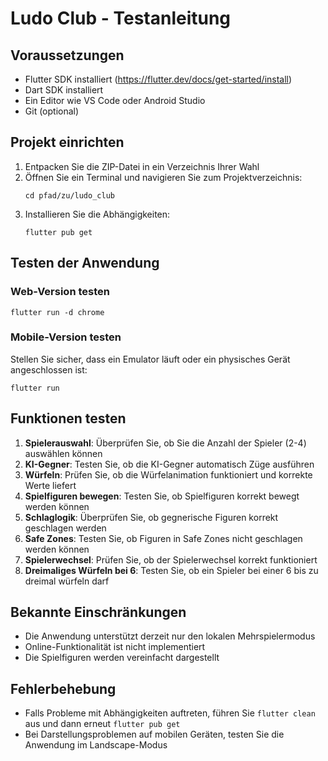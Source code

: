 # Ludo Club - Testanleitung

## Voraussetzungen
- Flutter SDK installiert (https://flutter.dev/docs/get-started/install)
- Dart SDK installiert
- Ein Editor wie VS Code oder Android Studio
- Git (optional)

## Projekt einrichten
1. Entpacken Sie die ZIP-Datei in ein Verzeichnis Ihrer Wahl
2. Öffnen Sie ein Terminal und navigieren Sie zum Projektverzeichnis:
   ```
   cd pfad/zu/ludo_club
   ```
3. Installieren Sie die Abhängigkeiten:
   ```
   flutter pub get
   ```

## Testen der Anwendung
### Web-Version testen
```
flutter run -d chrome
```

### Mobile-Version testen
Stellen Sie sicher, dass ein Emulator läuft oder ein physisches Gerät angeschlossen ist:
```
flutter run
```

## Funktionen testen
1. **Spielerauswahl**: Überprüfen Sie, ob Sie die Anzahl der Spieler (2-4) auswählen können
2. **KI-Gegner**: Testen Sie, ob die KI-Gegner automatisch Züge ausführen
3. **Würfeln**: Prüfen Sie, ob die Würfelanimation funktioniert und korrekte Werte liefert
4. **Spielfiguren bewegen**: Testen Sie, ob Spielfiguren korrekt bewegt werden können
5. **Schlaglogik**: Überprüfen Sie, ob gegnerische Figuren korrekt geschlagen werden
6. **Safe Zones**: Testen Sie, ob Figuren in Safe Zones nicht geschlagen werden können
7. **Spielerwechsel**: Prüfen Sie, ob der Spielerwechsel korrekt funktioniert
8. **Dreimaliges Würfeln bei 6**: Testen Sie, ob ein Spieler bei einer 6 bis zu dreimal würfeln darf

## Bekannte Einschränkungen
- Die Anwendung unterstützt derzeit nur den lokalen Mehrspielermodus
- Online-Funktionalität ist nicht implementiert
- Die Spielfiguren werden vereinfacht dargestellt

## Fehlerbehebung
- Falls Probleme mit Abhängigkeiten auftreten, führen Sie `flutter clean` aus und dann erneut `flutter pub get`
- Bei Darstellungsproblemen auf mobilen Geräten, testen Sie die Anwendung im Landscape-Modus
